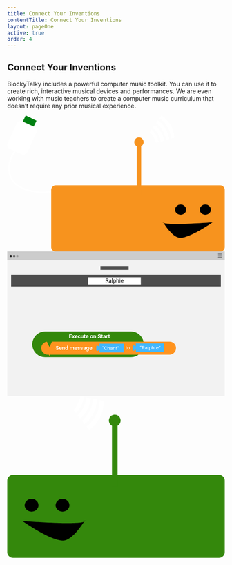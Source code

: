 ```yaml
---
title: Connect Your Inventions
contentTitle: Connect Your Inventions
layout: pageOne
active: true
order: 4
---
```

<section class="blueSection" id="connectInventions">
<h2 class="text-center"> Connect Your Inventions</h2>
<div class="container">
  <div class="row">
    <div class="col-sm-offset-3 col-sm-6">
      <p class="text-center">BlockyTalky includes a powerful computer music toolkit. You can use it to create rich, interactive musical devices and performances. We are even working with music teachers to create a computer music curriculum that doesn’t require any prior musical experience.</p>
    </div>
  </div>
  <div class="row">
    <div class="col-sm-3">
      <svg xmlns="http://www.w3.org/2000/svg" viewBox="0 0 587.61 367.62"><defs><style>.\34 be43011-43b5-466d-9d50-59822e13f770{fill:#008012;}.\31 a059b8c-3e65-4a78-bb9c-27bab0ec7a33,.c320dcc1-39b6-4840-9dcc-17845e3f84e9{fill:none;stroke-miterlimit:10;}.c320dcc1-39b6-4840-9dcc-17845e3f84e9{stroke:#fff;stroke-width:4.26px;}.\33 e1a5014-971b-416d-ba28-b37da4f1ff56{fill:#fff;}.ecea0088-79c4-4f51-8442-cd781e3a0c09{fill:#f7931e;}.\31 a059b8c-3e65-4a78-bb9c-27bab0ec7a33{stroke:#f7931e;stroke-width:12px;}</style></defs><title>connectLeftBT</title><g id="73956d54-0417-4ec7-865a-3be1e07a7c12" data-name="Layer 2"><g id="f29048c7-22a6-428b-9470-7c70e6017234" data-name="senseWorldBT"><rect class="4be43011-43b5-466d-9d50-59822e13f770" x="43.87" y="5.98" width="32.31" height="20.77" transform="translate(12.93 -24.29) rotate(25.56)"/><path class="c320dcc1-39b6-4840-9dcc-17845e3f84e9" d="M126.57,202.59c-22.82,9.11-67.57,5.58-95.67-11.52C-3.18,170.31-3.59,121.44,28,88"/><rect class="3e1a5014-971b-416d-ba28-b37da4f1ff56" x="10.41" y="19.38" width="58.85" height="81.81" rx="12" ry="12" transform="translate(28.57 -11.09) rotate(24.49)"/><path class="3e1a5014-971b-416d-ba28-b37da4f1ff56" d="M437.59,63.79l-8.39,2.33A76.85,76.85,0,0,0,416.83,36,66.66,66.66,0,0,0,401.76,20.5l5.34-7.71A66.3,66.3,0,0,1,424.62,30,77.93,77.93,0,0,1,437.59,63.79Z"/><path class="3e1a5014-971b-416d-ba28-b37da4f1ff56" d="M424.26,67.49l-9.41,2.62A75.63,75.63,0,0,0,403.39,44.3a67.28,67.28,0,0,0-10.16-11.48l5.4-7.79A66.84,66.84,0,0,1,412.3,39.45,76.23,76.23,0,0,1,424.26,67.49Z"/><path class="3e1a5014-971b-416d-ba28-b37da4f1ff56" d="M398.87,47.78A75,75,0,0,1,409.8,71.51l-7.7,2.14a77.29,77.29,0,0,0-7.79-17.21,71.06,71.06,0,0,0-9.17-11.94l4.85-7A67.42,67.42,0,0,1,398.87,47.78Z"/><path class="3e1a5014-971b-416d-ba28-b37da4f1ff56" d="M441.14,24.83a78.9,78.9,0,0,1,10.31,35.11L443,62.29c-1-9.13-4.08-23.09-13.29-36.22A66.16,66.16,0,0,0,410.55,7.82L416,0A66.07,66.07,0,0,1,441.14,24.83Z"/></g><g id="f9eb2ca1-74f6-460f-9155-bfa18eebe649" data-name="headLeftBT"><rect class="ecea0088-79c4-4f51-8442-cd781e3a0c09" x="118.74" y="188.62" width="468.87" height="179" rx="12.49" ry="12.49" transform="translate(706.36 556.24) rotate(-180)"/><line class="1a059b8c-3e65-4a78-bb9c-27bab0ec7a33" x1="355.82" y1="214.03" x2="355.82" y2="71.19"/><circle class="ecea0088-79c4-4f51-8442-cd781e3a0c09" cx="355.82" cy="71.82" r="12.63"/><ellipse cx="535.14" cy="254.36" rx="14.93" ry="13.77"/><path d="M554.76,288.51s-130.85,9.93-134.49,0S437,319.72,460.4,329.22,554.76,288.51,554.76,288.51Z"/><ellipse cx="468.44" cy="254.35" rx="14.93" ry="13.77"/></g></g></svg>
    </div> <!-- col -->
    <div class="col-sm-6">
        <svg xmlns="http://www.w3.org/2000/svg" viewBox="0 0 626.78 416.92"><defs><style>.\33 2ea767e-ee6b-42df-b277-133b8a2994f3{fill:#ccc;}.\34 11d14e0-4fb0-4364-a150-865aacfdf738{fill:#f2f2f2;}.\33 b631dbe-3464-49fc-be2d-918d24b05015{fill:#282828;}.dc973577-f496-4f6f-8ee6-70e312ac6f7b{fill:#9b9b9b;}.\34 625175e-3d1d-40aa-b1b5-1d93b580b388{fill:#5b5b5b;}.\36 7a53e30-eeaf-436b-a49c-82ca82c755ef{fill:gray;}.\36 ce59301-d4ed-419f-a880-4bf5cc3dc78d{fill:#4d4d4d;}.a2fd2ca3-afd9-4970-88e8-d5fb10211094{fill:#34880c;}.\31 ae4f7a5-33cd-40a8-bd64-cba334ec3751{fill:#ff931e;}.\31 8f6a926-0d41-431d-961a-d38b1ab7aeea{fill:#43b7ff;}.\34 31b5e16-b225-4fea-85a8-a92d4915ec09,.ab7cb7e1-4d27-48da-821a-75d18a7535bb{font-size:14.66px;}.\34 31b5e16-b225-4fea-85a8-a92d4915ec09,.\36 0a5208b-2837-4093-93cf-0af0ceebeed3,.ab7cb7e1-4d27-48da-821a-75d18a7535bb,.d33d7bc5-3bc9-4904-8472-d9f3aa1e5e5e{fill:#fff;}.\34 31b5e16-b225-4fea-85a8-a92d4915ec09,.\34 3e903cd-e828-49af-8696-911f23a24ac8,.ab7cb7e1-4d27-48da-821a-75d18a7535bb{font-family:Roboto-Medium, Roboto;}.ab7cb7e1-4d27-48da-821a-75d18a7535bb{letter-spacing:-0.01em;}.e1006087-de19-4dcb-80cb-b7fdc5f3d30f{letter-spacing:0em;}.a7f3d554-2f3f-427b-bf27-fe69c10bdb17{letter-spacing:-0.01em;}.\34 3e903cd-e828-49af-8696-911f23a24ac8,.\36 0a5208b-2837-4093-93cf-0af0ceebeed3{font-size:16px;}.\36 0a5208b-2837-4093-93cf-0af0ceebeed3{font-family:Roboto-Bold, Roboto;font-weight:700;}.\39 a3880ac-1dea-4168-883f-8307bea382c2{letter-spacing:0.02em;}</style></defs><title>connectCode_1</title><g id="d3e45f4f-d360-4521-9066-278905dae774" data-name="Layer 2"><g id="e1458c50-539c-43e5-b234-356ae72e5a99" data-name="connectCode"><rect class="32ea767e-ee6b-42df-b277-133b8a2994f3" width="626.78" height="416.92"/><rect class="411d14e0-4fb0-4364-a150-865aacfdf738" y="25.18" width="626.78" height="391.74"/><circle class="3b631dbe-3464-49fc-be2d-918d24b05015" cx="10.31" cy="12.99" r="3.31"/><circle class="dc973577-f496-4f6f-8ee6-70e312ac6f7b" cx="28.99" cy="12.99" r="3.31"/><circle class="4625175e-3d1d-40aa-b1b5-1d93b580b388" cx="20.03" cy="13.03" r="3.31"/><rect class="67a53e30-eeaf-436b-a49c-82ca82c755ef" x="607.2" y="6.13" width="11.19" height="2.8" rx="1.19" ry="1.19"/><rect class="67a53e30-eeaf-436b-a49c-82ca82c755ef" x="607.2" y="10.6" width="11.19" height="2.8" rx="1.19" ry="1.19"/><rect class="67a53e30-eeaf-436b-a49c-82ca82c755ef" x="607.2" y="15.07" width="11.19" height="2.8" rx="1.19" ry="1.19"/><rect class="6ce59301-d4ed-419f-a880-4bf5cc3dc78d" x="11.19" y="67.15" width="604.39" height="33.58"/><rect class="6ce59301-d4ed-419f-a880-4bf5cc3dc78d" x="268.62" y="41.97" width="81.15" height="11.19"/><path class="a2fd2ca3-afd9-4970-88e8-d5fb10211094" d="M393.6,267.45a36.94,36.94,0,0,1-36.94,36.94H108.93A36.94,36.94,0,0,1,72,267.45h0a36.94,36.94,0,0,1,36.94-36.94H356.66a36.94,36.94,0,0,1,36.94,36.94Z"/><path class="1ae4f7a5-33cd-40a8-bd64-cba334ec3751" d="M486.32,278.32a18.83,18.83,0,0,1-18.83,18.83H116.9a18.83,18.83,0,0,1-18.83-18.83h0a18.83,18.83,0,0,1,18.83-18.83H467.49a18.83,18.83,0,0,1,18.83,18.83Z"/><polygon class="1ae4f7a5-33cd-40a8-bd64-cba334ec3751" points="121.62 300.86 118.47 294.25 124.76 294.25 121.62 300.86"/><polygon class="a2fd2ca3-afd9-4970-88e8-d5fb10211094" points="121.62 275.26 112.22 255.14 131.02 255.14 121.62 275.26"/><rect class="18f6a926-0d41-431d-961a-d38b1ab7aeea" x="265.77" y="265.4" width="69.8" height="25.26"/><path class="18f6a926-0d41-431d-961a-d38b1ab7aeea" d="M265.93,282.5l-5.69,3.92a3.67,3.67,0,0,1-3.67-3.67v-8.07a3.67,3.67,0,0,1,3.67-3.67l5.69,3.17Z"/><text class="431b5e16-b225-4fea-85a8-a92d4915ec09" transform="translate(273.57 283.31)">“Chant”</text><text class="ab7cb7e1-4d27-48da-821a-75d18a7535bb" transform="translate(340.89 281.85)">t<tspan class="e1006087-de19-4dcb-80cb-b7fdc5f3d30f" x="4.66" y="0">o</tspan></text><rect class="18f6a926-0d41-431d-961a-d38b1ab7aeea" x="370.46" y="264.71" width="81.73" height="25.26"/><path class="18f6a926-0d41-431d-961a-d38b1ab7aeea" d="M370.62,281.81l-5.69,3.92a3.67,3.67,0,0,1-3.67-3.67V274a3.67,3.67,0,0,1,3.67-3.67l5.69,3.17Z"/><text class="431b5e16-b225-4fea-85a8-a92d4915ec09" transform="translate(382.18 281.95)">“Ralphi<tspan class="a7f3d554-2f3f-427b-bf27-fe69c10bdb17" x="46.62" y="0">e</tspan><tspan x="54.38" y="0">”</tspan></text><text class="60a5208b-2837-4093-93cf-0af0ceebeed3" transform="translate(177.58 250.39)">Execute on Sta<tspan class="9a3880ac-1dea-4168-883f-8307bea382c2" x="106.94" y="0">r</tspan><tspan x="113.16" y="0">t</tspan></text><rect class="d33d7bc5-3bc9-4904-8472-d9f3aa1e5e5e" x="233.27" y="74.25" width="151.72" height="20.53"/><text class="43e903cd-e828-49af-8696-911f23a24ac8" transform="translate(282.49 89.83)">Ralphie</text><text class="60a5208b-2837-4093-93cf-0af0ceebeed3" transform="translate(139.12 283.98)">Send message</text></g></g></svg>
    </div> <!-- col -->
    <div class="col-sm-3">
      <svg xmlns="http://www.w3.org/2000/svg" viewBox="0 0 468.87 348.52"><defs><style>.dce9ee1b-46d2-4e5b-8acd-6e041e3e87cb{fill:#fff;}.baf83949-1bcb-4cd9-bfac-770e69608f7b{fill:#34880c;}.e64edfd2-37b8-4fb8-938e-c5cfe2f2f793{fill:none;stroke:#34880c;stroke-miterlimit:10;stroke-width:12px;}</style></defs><title>connectRightBT</title><g id="9c1a9509-ea79-44c0-a0d9-196609a8ff2f" data-name="Layer 2"><g id="94c1eeda-abc7-41d9-9bd9-bb90b0a98169" data-name="headLeftBT"><path class="dce9ee1b-46d2-4e5b-8acd-6e041e3e87cb" d="M194.12,7.73,185.6,5.9A76.85,76.85,0,0,1,175,36.73a66.66,66.66,0,0,1-14.11,16.34l5.79,7.38a66.3,66.3,0,0,0,16.46-18.2A77.93,77.93,0,0,0,194.12,7.73Z"/><path class="dce9ee1b-46d2-4e5b-8acd-6e041e3e87cb" d="M180.59,4.83,171,2.78a75.63,75.63,0,0,1-9.9,26.44,67.28,67.28,0,0,1-9.46,12.06l5.85,7.46a66.84,66.84,0,0,0,12.79-15.21A76.23,76.23,0,0,0,180.59,4.83Z"/><path class="dce9ee1b-46d2-4e5b-8acd-6e041e3e87cb" d="M156.42,26a75,75,0,0,0,9.49-24.34L158.1,0a77.29,77.29,0,0,1-6.75,17.65,71.06,71.06,0,0,1-8.44,12.47l5.26,6.7A67.42,67.42,0,0,0,156.42,26Z"/><path class="dce9ee1b-46d2-4e5b-8acd-6e041e3e87cb" d="M200,46.41a78.9,78.9,0,0,0,8.2-35.66l-8.58-1.84c-.48,9.18-2.7,23.29-11.11,36.95a66.16,66.16,0,0,1-18,19.36l5.87,7.48A66.07,66.07,0,0,0,200,46.41Z"/><rect class="baf83949-1bcb-4cd9-bfac-770e69608f7b" y="169.52" width="468.87" height="179" rx="12.49" ry="12.49"/><line class="dce9ee1b-46d2-4e5b-8acd-6e041e3e87cb" x1="231.79" y1="194.93" x2="231.79" y2="40.09"/><line class="e64edfd2-37b8-4fb8-938e-c5cfe2f2f793" x1="231.79" y1="194.93" x2="231.79" y2="52.09"/><circle class="baf83949-1bcb-4cd9-bfac-770e69608f7b" cx="231.79" cy="52.72" r="12.63"/><ellipse cx="52.47" cy="235.25" rx="14.93" ry="13.77"/><path d="M32.85,269.41s130.85,9.93,134.49,0-16.78,31.23-40.13,40.73S32.85,269.41,32.85,269.41Z"/><ellipse cx="119.17" cy="235.24" rx="14.93" ry="13.77"/></g></g></svg>
    </div> <!-- col -->
  </div> <!-- row -->
  <div class="row">
    <div class="text-center">
      <a href="#makeApps"><i class="fa fa-chevron-circle-down fa-5x" aria-hidden="true"></i></a>
    </div> <!-- col -->
  </div> <!-- row -->
</div>
</section>
